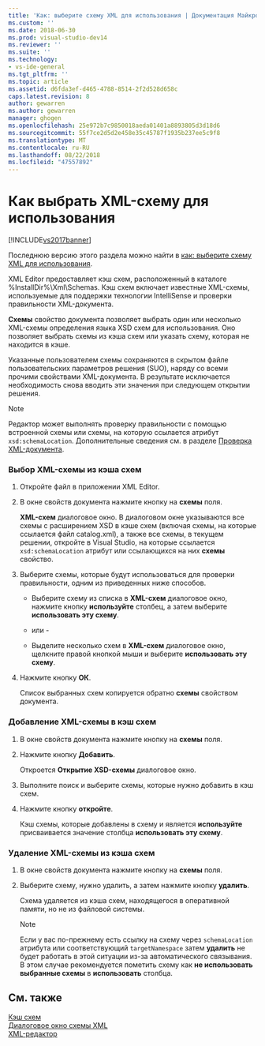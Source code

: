 ```yaml
---
title: 'Как: выберите схему XML для использования | Документация Майкрософт'
ms.custom: ''
ms.date: 2018-06-30
ms.prod: visual-studio-dev14
ms.reviewer: ''
ms.suite: ''
ms.technology:
- vs-ide-general
ms.tgt_pltfrm: ''
ms.topic: article
ms.assetid: d6fda3ef-d465-4788-8514-2f2d528d658c
caps.latest.revision: 8
author: gewarren
ms.author: gewarren
manager: ghogen
ms.openlocfilehash: 25e972b7c9850018aeda01401a8893805d3d18d6
ms.sourcegitcommit: 55f7ce2d5d2e458e35c45787f1935b237ee5c9f8
ms.translationtype: MT
ms.contentlocale: ru-RU
ms.lasthandoff: 08/22/2018
ms.locfileid: "47557892"
---
```

# <a name="how-to-select-the-xml-schemas-to-use"></a>Как выбрать XML-схему для использования
[!INCLUDE[vs2017banner](../includes/vs2017banner.md)]

Последнюю версию этого раздела можно найти в [как: выберите схему XML для использования](https://docs.microsoft.com/visualstudio/xml-tools/how-to-select-the-xml-schemas-to-use).  
  
  
XML Editor предоставляет кэш схем, расположенный в каталоге %InstallDir%\Xml\Schemas. Кэш схем включает известные XML-схемы, используемые для поддержки технологии IntelliSense и проверки правильности XML-документа.  
  
 **Схемы** свойство документа позволяет выбрать один или несколько XML-схемы определения языка XSD схем для использования. Оно позволяет выбрать схемы из кэша схем или указать схему, которая не находится в кэше.  
  
 Указанные пользователем схемы сохраняются в скрытом файле пользовательских параметров решения (SUO), наряду со всеми прочими свойствами XML-документа. В результате исключается необходимость снова вводить эти значения при следующем открытии решения.  
  
> [!NOTE]
>  Редактор может выполнять проверку правильности с помощью встроенной схемы или схемы, на которую ссылается атрибут `xsd:schemaLocation`. Дополнительные сведения см. в разделе [Проверка XML-документа](../xml-tools/xml-document-validation.md).  
  
### <a name="to-select-an-xml-schema-from-the-schema-cache"></a>Выбор XML-схемы из кэша схем  
  
1.  Откройте файл в приложении XML Editor.  
  
2.  В окне свойств документа нажмите кнопку на **схемы** поля.  
  
     **XML-схем** диалоговое окно. В диалоговом окне указываются все схемы с расширением XSD в кэше схем (включая схемы, на которые ссылается файл catalog.xml), а также все схемы, в текущем решении, откройте в Visual Studio, на которые ссылается `xsd:schemaLocation` атрибут или ссылающихся на них **схемы** свойство.  
  
3.  Выберите схемы, которые будут использоваться для проверки правильности, одним из приведенных ниже способов.  
  
    -   Выберите схему из списка в **XML-схем** диалоговое окно, нажмите кнопку **используйте** столбец, а затем выберите **использовать эту схему**.  
  
     - или -  
  
    -   Выделите несколько схем в **XML-схем** диалоговое окно, щелкните правой кнопкой мыши и выберите **использовать эту схему**.  
  
4.  Нажмите кнопку **ОК**.  
  
     Список выбранных схем копируется обратно **схемы** свойством документа.  
  
### <a name="to-add-an-xml-schema-to-the-schema-cache"></a>Добавление XML-схемы в кэш схем  
  
1.  В окне свойств документа нажмите кнопку на **схемы** поля.  
  
2.  Нажмите кнопку **Добавить**.  
  
     Откроется **Открытие XSD-схемы** диалоговое окно.  
  
3.  Выполните поиск и выберите схемы, которые нужно добавить в кэш схем.  
  
4.  Нажмите кнопку **откройте**.  
  
     Кэш схемы, которые добавлены в схему и является **используйте** присваивается значение столбца **использовать эту схему**.  
  
### <a name="to-delete-an-xml-schema-from-the-schema-cache"></a>Удаление XML-схемы из кэша схем  
  
1.  В окне свойств документа нажмите кнопку на **схемы** поля.  
  
2.  Выберите схему, нужно удалить, а затем нажмите кнопку **удалить**.  
  
     Схема удаляется из кэша схем, находящегося в оперативной памяти, но не из файловой системы.  
  
    > [!NOTE]
    >  Если у вас по-прежнему есть ссылку на схему через `schemaLocation` атрибута или соответствующий `targetNamespace` затем **удалить** не будет работать в этой ситуации из-за автоматического связывания. В этом случае рекомендуется пометить схему как **не использовать выбранные схемы** в **использовать** столбца.  
  
## <a name="see-also"></a>См. также  
 [Кэш схем](../xml-tools/schema-cache.md)   
 [Диалоговое окно схемы XML](../xml-tools/xml-schemas-dialog-box.md)   
 [XML-редактор](../xml-tools/xml-editor.md)



